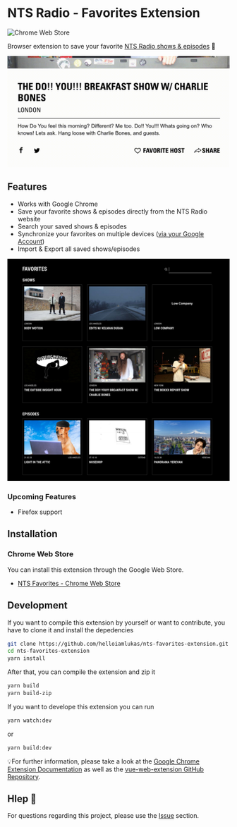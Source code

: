 # NTS Radio - Favorites Extension
![Chrome Web Store](https://img.shields.io/chrome-web-store/v/dlolfbeclhpomkpamfcfjfjefedpbifm?style=flat-square)

Browser extension to save your favorite [NTS Radio shows & episodes](https://www.nts.live/) 🖤

![NTS Favorites Extension](nts-favorites-cover.gif)

## Features

- Works with Google Chrome
- Save your favorite shows & episodes directly from the NTS Radio website
- Search your saved shows & episodes
- Synchronize your favorites on multiple devices ([via your Google Account](https://support.google.com/chrome/answer/185277))
- Import & Export all saved shows/episodes

![NTS Favorites Extension](nts-favorites-preview.jpg)

### Upcoming Features

- Firefox support

## Installation
### Chrome Web Store
You can install this extension through the Google Web Store.
- [NTS Favorites - Chrome Web Store](https://chrome.google.com/webstore/detail/nts-favorites/dlolfbeclhpomkpamfcfjfjefedpbifm)

## Development
If you want to compile this extension by yourself or want to contribute, you have to clone it and install the depedencies

```bash
git clone https://github.com/helloiamlukas/nts-favorites-extension.git
cd nts-favorites-extension
yarn install
```

After that, you can compile the extension and zip it
```bash
yarn build
yarn build-zip
```

If you want to develope this extension you can run
```bash
yarn watch:dev
```
or
```bash
yarn build:dev
```

💡For further information, please take a look at the [Google Chrome Extension Documentation](https://developer.chrome.com/extensions) as well as the
[vue-web-extension GitHub Repository](https://github.com/Kocal/vue-web-extension).

## Hlep 🤔

For questions regarding this project, please use the [Issue](https://github.com/helloiamlukas/nts-favorites-extension/issues) section. 